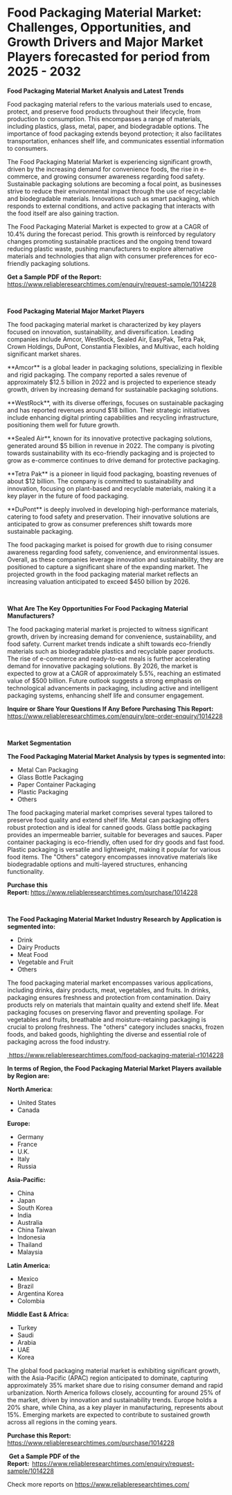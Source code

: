<p><h1>Food Packaging Material Market: Challenges, Opportunities, and Growth Drivers and Major Market Players forecasted for period from 2025 - 2032</h1></p><p><strong>Food Packaging Material Market Analysis and Latest Trends</strong></p>
<p><p>Food packaging material refers to the various materials used to encase, protect, and preserve food products throughout their lifecycle, from production to consumption. This encompasses a range of materials, including plastics, glass, metal, paper, and biodegradable options. The importance of food packaging extends beyond protection; it also facilitates transportation, enhances shelf life, and communicates essential information to consumers.</p><p>The Food Packaging Material Market is experiencing significant growth, driven by the increasing demand for convenience foods, the rise in e-commerce, and growing consumer awareness regarding food safety. Sustainable packaging solutions are becoming a focal point, as businesses strive to reduce their environmental impact through the use of recyclable and biodegradable materials. Innovations such as smart packaging, which responds to external conditions, and active packaging that interacts with the food itself are also gaining traction.</p><p>The Food Packaging Material Market is expected to grow at a CAGR of 10.4% during the forecast period. This growth is reinforced by regulatory changes promoting sustainable practices and the ongoing trend toward reducing plastic waste, pushing manufacturers to explore alternative materials and technologies that align with consumer preferences for eco-friendly packaging solutions.</p></p>
<p><strong>Get a Sample PDF of the Report:&nbsp;</strong> <a href="https://www.reliableresearchtimes.com/enquiry/request-sample/1014228?utm_campaign=3211&utm_medium=2&utm_source=Github&utm_content=ia&utm_term=06032025&utm_id=food-packaging-material">https://www.reliableresearchtimes.com/enquiry/request-sample/1014228</a></p>
<p>&nbsp;</p>
<p><strong>Food Packaging Material Major Market Players</strong></p>
<p><p>The food packaging material market is characterized by key players focused on innovation, sustainability, and diversification. Leading companies include Amcor, WestRock, Sealed Air, EasyPak, Tetra Pak, Crown Holdings, DuPont, Constantia Flexibles, and Multivac, each holding significant market shares.</p><p>**Amcor** is a global leader in packaging solutions, specializing in flexible and rigid packaging. The company reported a sales revenue of approximately $12.5 billion in 2022 and is projected to experience steady growth, driven by increasing demand for sustainable packaging solutions.</p><p>**WestRock**, with its diverse offerings, focuses on sustainable packaging and has reported revenues around $18 billion. Their strategic initiatives include enhancing digital printing capabilities and recycling infrastructure, positioning them well for future growth.</p><p>**Sealed Air**, known for its innovative protective packaging solutions, generated around $5 billion in revenue in 2022. The company is pivoting towards sustainability with its eco-friendly packaging and is projected to grow as e-commerce continues to drive demand for protective packaging.</p><p>**Tetra Pak** is a pioneer in liquid food packaging, boasting revenues of about $12 billion. The company is committed to sustainability and innovation, focusing on plant-based and recyclable materials, making it a key player in the future of food packaging.</p><p>**DuPont** is deeply involved in developing high-performance materials, catering to food safety and preservation. Their innovative solutions are anticipated to grow as consumer preferences shift towards more sustainable packaging.</p><p>The food packaging market is poised for growth due to rising consumer awareness regarding food safety, convenience, and environmental issues. Overall, as these companies leverage innovation and sustainability, they are positioned to capture a significant share of the expanding market. The projected growth in the food packaging material market reflects an increasing valuation anticipated to exceed $450 billion by 2026.</p></p>
<p>&nbsp;</p>
<p><strong>What Are The Key Opportunities For Food Packaging Material Manufacturers?</strong></p>
<p><p>The food packaging material market is projected to witness significant growth, driven by increasing demand for convenience, sustainability, and food safety. Current market trends indicate a shift towards eco-friendly materials such as biodegradable plastics and recyclable paper products. The rise of e-commerce and ready-to-eat meals is further accelerating demand for innovative packaging solutions. By 2026, the market is expected to grow at a CAGR of approximately 5.5%, reaching an estimated value of $500 billion. Future outlook suggests a strong emphasis on technological advancements in packaging, including active and intelligent packaging systems, enhancing shelf life and consumer engagement.</p></p>
<p><strong>Inquire or Share Your Questions If Any Before Purchasing This Report:</strong> <a href="https://www.reliableresearchtimes.com/enquiry/pre-order-enquiry/1014228?utm_campaign=3211&utm_medium=2&utm_source=Github&utm_content=ia&utm_term=06032025&utm_id=food-packaging-material">https://www.reliableresearchtimes.com/enquiry/pre-order-enquiry/1014228</a></p>
<p>&nbsp;</p>
<p><strong>Market Segmentation</strong></p>
<p><strong>The Food Packaging Material Market Analysis by types is segmented into:</strong></p>
<p><ul><li>Metal Can Packaging</li><li>Glass Bottle Packaging</li><li>Paper Container Packaging</li><li>Plastic Packaging</li><li>Others</li></ul></p>
<p><p>The food packaging material market comprises several types tailored to preserve food quality and extend shelf life. Metal can packaging offers robust protection and is ideal for canned goods. Glass bottle packaging provides an impermeable barrier, suitable for beverages and sauces. Paper container packaging is eco-friendly, often used for dry goods and fast food. Plastic packaging is versatile and lightweight, making it popular for various food items. The "Others" category encompasses innovative materials like biodegradable options and multi-layered structures, enhancing functionality.</p></p>
<p><strong>Purchase this Report:&nbsp;</strong><a href="https://www.reliableresearchtimes.com/purchase/1014228?utm_campaign=3211&utm_medium=2&utm_source=Github&utm_content=ia&utm_term=06032025&utm_id=food-packaging-material">https://www.reliableresearchtimes.com/purchase/1014228</a></p>
<p>&nbsp;</p>
<p><strong>The Food Packaging Material Market Industry Research by Application is segmented into:</strong></p>
<p><ul><li>Drink</li><li>Dairy Products</li><li>Meat Food</li><li>Vegetable and Fruit</li><li>Others</li></ul></p>
<p><p>The food packaging material market encompasses various applications, including drinks, dairy products, meat, vegetables, and fruits. In drinks, packaging ensures freshness and protection from contamination. Dairy products rely on materials that maintain quality and extend shelf life. Meat packaging focuses on preserving flavor and preventing spoilage. For vegetables and fruits, breathable and moisture-retaining packaging is crucial to prolong freshness. The "others" category includes snacks, frozen foods, and baked goods, highlighting the diverse and essential role of packaging across the food industry.</p></p>
<p><a href="https://www.reliableresearchtimes.com/food-packaging-material-r1014228?utm_campaign=3211&utm_medium=2&utm_source=Github&utm_content=ia&utm_term=06032025&utm_id=food-packaging-material">&nbsp;https://www.reliableresearchtimes.com/food-packaging-material-r1014228</a></p>
<p><strong>In terms of Region, the Food Packaging Material Market Players available by Region are:</strong></p>
<p>
    <p> <strong> North America: </strong>
        <ul>
            <li>United States</li>
            <li>Canada</li>
        </ul>
        </p> 
    <p> <strong> Europe: </strong>
        <ul>
            <li>Germany</li>
            <li>France</li>
            <li>U.K.</li>
            <li>Italy</li>
            <li>Russia</li>
        </ul>
        </p> 
    <p> <strong> Asia-Pacific: </strong>
        <ul>
            <li>China</li>
            <li>Japan</li>
            <li>South Korea</li>
            <li>India</li>
            <li>Australia</li>
            <li>China Taiwan</li>
            <li>Indonesia</li>
            <li>Thailand</li>
            <li>Malaysia</li>
        </ul>
        </p> 
    <p> <strong> Latin America: </strong>
        <ul>
            <li>Mexico</li>
            <li>Brazil</li>
            <li>Argentina Korea</li>
            <li>Colombia</li>
        </ul>
        </p> 
    <p> <strong> Middle East & Africa: </strong>
        <ul>
            <li>Turkey</li>
            <li>Saudi</li>
            <li>Arabia</li>
            <li>UAE</li>
            <li>Korea</li>
        </ul>
    </p>
    </p>
<p><p>The global food packaging material market is exhibiting significant growth, with the Asia-Pacific (APAC) region anticipated to dominate, capturing approximately 35% market share due to rising consumer demand and rapid urbanization. North America follows closely, accounting for around 25% of the market, driven by innovation and sustainability trends. Europe holds a 20% share, while China, as a key player in manufacturing, represents about 15%. Emerging markets are expected to contribute to sustained growth across all regions in the coming years.</p></p>
<p><strong>Purchase this Report: </strong><a href="https://www.reliableresearchtimes.com/purchase/1014228?utm_campaign=3211&utm_medium=2&utm_source=Github&utm_content=ia&utm_term=06032025&utm_id=food-packaging-material">https://www.reliableresearchtimes.com/purchase/1014228</a></p>
<p>&nbsp;<strong>Get a Sample PDF of the Report:&nbsp;&nbsp;</strong><a href="https://www.reliableresearchtimes.com/enquiry/request-sample/1014228?utm_campaign=3211&utm_medium=2&utm_source=Github&utm_content=ia&utm_term=06032025&utm_id=food-packaging-material">https://www.reliableresearchtimes.com/enquiry/request-sample/1014228</a></p>
<p><strong></strong></p>
<p>Check more reports on <a href="https://www.reliableresearchtimes.com/?utm_campaign=3211&utm_medium=2&utm_source=Github&utm_content=ia&utm_term=06032025&utm_id=food-packaging-material">https://www.reliableresearchtimes.com/</a></p>